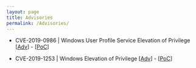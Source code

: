```yaml
---
layout: page
title: Advisories
permalink: /Advisories/
---
```

- CVE-2019-0986 | Windows User Profile Service Elevation of Privilege [[Adv](https://portal.msrc.microsoft.com/en-us/security-guidance/advisory/CVE-2019-0986)] - [[PoC](https://github.com/padovah4ck/CVE-2019-0986)] 
   
- CVE-2019-1253 | Windows Elevation of Privilege [[Adv](https://portal.msrc.microsoft.com/en-us/security-guidance/advisory/CVE-2019-1253)] - [[PoC](https://github.com/padovah4ck/CVE-2019-1253)]

